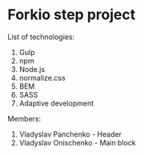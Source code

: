 # Forkio step project

List of technologies:
1. Gulp
2. npm
3. Node.js
4. normalize.css
5. BEM
6. SASS
7. Adaptive development

Members: 
1. Vladyslav Panchenko - Header 
2. Vladyslav Onischenko - Main block







